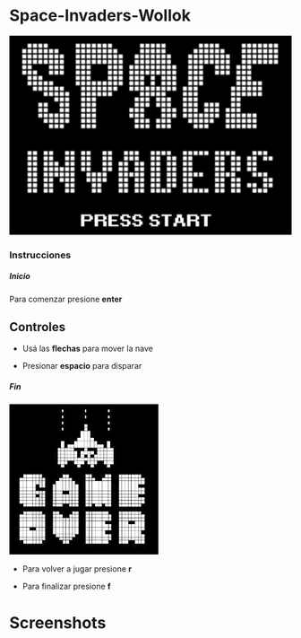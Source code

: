 # Space-Invaders-Wollok

 ![](https://github.com/jyp2712/Space-Invaders-Wollok/blob/master/SpaceInvaders/src/res/PantallaPrincipal.PNG)
 
 ### Instrucciones

##### Inicio
Para comenzar presione **enter** 


 ## Controles
- Usá las **flechas** para mover la nave

- Presionar **espacio** para disparar

##### Fin
 ![](https://github.com/jyp2712/Space-Invaders-Wollok/blob/master/SpaceInvaders/src/res/gameover.png)

- Para volver a jugar presione **r**

- Para finalizar presione **f**


# Screenshots


